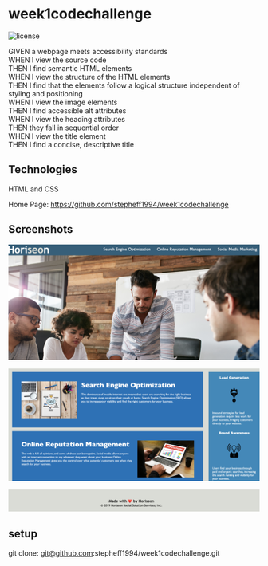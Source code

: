 #  week1codechallenge

![license](https://img.shields.io/badge/License-MIT%20License-blue?style=for-the-badge)


GIVEN a webpage meets accessibility standards <br>
WHEN I view the source code <br>
THEN I find semantic HTML elements <br>
WHEN I view the structure of the HTML elements <br>
THEN I find that the elements follow a logical structure independent of styling and positioning <br>
WHEN I view the image elements <br>
THEN I find accessible alt attributes <br>
WHEN I view the heading attributes <br>
THEN they fall in sequential order <br>
WHEN I view the title element <br>
THEN I find a concise, descriptive title <br>

## Technologies

HTML and CSS


Home Page: https://github.com/stepheff1994/week1codechallenge


## Screenshots
    

![Header and Hero](horiseon-headerandheroimage.png)


![Content](horiseon-content.png)
    

![Footer](horiseon-footer.png)

## setup

git clone: git@github.com:stepheff1994/week1codechallenge.git
